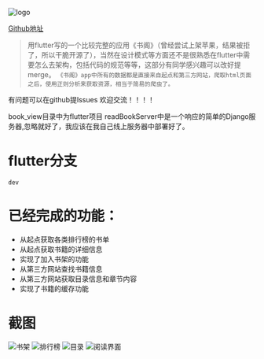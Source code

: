 ![logo](https://github.com/StrongX/readBook/blob/master/meta/icon512.png?raw=true)

[Github地址](https://github.com/StrongX/readBook)

> 用flutter写的一个比较完整的应用《书阁》（曾经尝试上架苹果，结果被拒了，所以干脆开源了），当然在设计模式等方面还不是很熟悉在flutter中需要怎么去架构，包括代码的规范等等，这部分有同学感兴趣可以改好提merge。
`《书阁》app中所有的数据都是直接来自起点和第三方网站，爬取html页面之后，使用正则分析来获取资源，相当于简易的爬虫了。`

有问题可以在github提Issues  欢迎交流！！！！

book_view目录中为flutter项目
readBookServer中是一个响应的简单的Django服务器,忽略就好了，我应该在我自己线上服务器中部署好了。

# flutter分支
`dev`

# 已经完成的功能：
- 从起点获取各类排行榜的书单
- 从起点获取书籍的详细信息
- 实现了加入书架的功能
- 从第三方网站查找书籍信息
- 从第三方网站获取目录信息和章节内容
- 实现了书籍的缓存功能

# 截图
![书架](https://github.com/StrongX/readBook/blob/master/meta/0x0ss.jpg?raw=true)
![排行榜](https://github.com/StrongX/readBook/blob/master/meta/0x0ss%20(1).jpg?raw=true)
![目录](https://github.com/StrongX/readBook/blob/master/meta/0x0ss%20(2).jpg?raw=true)
![阅读界面](https://github.com/StrongX/readBook/blob/master/meta/0x0ss%20(3).jpg?raw=true)

